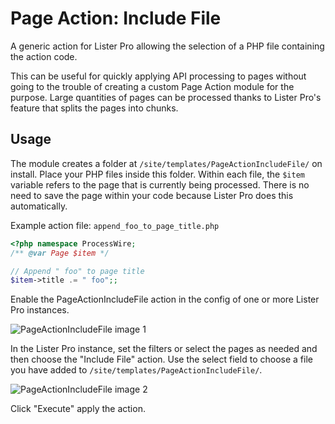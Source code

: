 # Page Action: Include File

A generic action for Lister Pro allowing the selection of a PHP file containing the action code.

This can be useful for quickly applying API processing to pages without going to the trouble of creating a custom Page Action module for the purpose. Large quantities of pages can be processed thanks to Lister Pro's feature that splits the pages into chunks.

## Usage

The module creates a folder at `/site/templates/PageActionIncludeFile/` on install. Place your PHP files inside this folder. Within each file, the `$item` variable refers to the page that is currently being processed. There is no need to save the page within your code because Lister Pro does this automatically.

Example action file: `append_foo_to_page_title.php`
```php
<?php namespace ProcessWire;
/** @var Page $item */

// Append " foo" to page title
$item->title .= " foo";;
```

Enable the PageActionIncludeFile action in the config of one or more Lister Pro instances.

![PageActionIncludeFile image 1](https://github.com/user-attachments/assets/26d894af-0f9b-4732-ab6f-19aa4dd0512f)

In the Lister Pro instance, set the filters or select the pages as needed and then choose the "Include File" action. Use the select field to choose a file you have added to `/site/templates/PageActionIncludeFile/`.

![PageActionIncludeFile image 2](https://github.com/user-attachments/assets/11880995-032a-4348-8bb2-aa1647f39731)

Click "Execute" apply the action.
